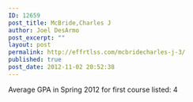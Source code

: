 ```yaml
---
ID: 12659
post_title: McBride,Charles J
author: Joel DesArmo
post_excerpt: ""
layout: post
permalink: http://effrtlss.com/mcbridecharles-j-3/
published: true
post_date: 2012-11-02 20:52:38
---
```

<p>Average GPA in Spring 2012 for first course listed: 4</p>